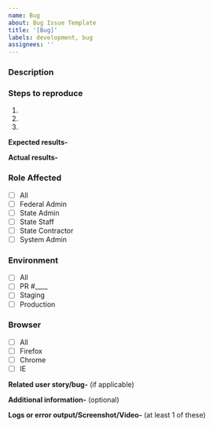 ```yaml
---
name: Bug
about: Bug Issue Template
title: '[Bug]'
labels: development, bug
assignees: ''
---
```


### Description

### Steps to reproduce

1.
2.
3.

**Expected results-**

**Actual results-**

### Role Affected

- [ ] All
- [ ] Federal Admin
- [ ] State Admin
- [ ] State Staff
- [ ] State Contractor
- [ ] System Admin

### Environment

- [ ] All
- [ ] PR #\_\_\_\_
- [ ] Staging
- [ ] Production

### Browser

- [ ] All
- [ ] Firefox
- [ ] Chrome
- [ ] IE

**Related user story/bug-** (if applicable)

**Additional information-** (optional)

**Logs or error output/Screenshot/Video-** (at least 1 of these)
